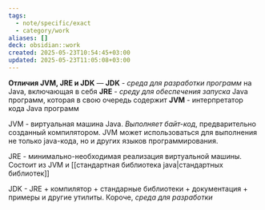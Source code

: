 ```yaml
---
tags:
  - note/specific/exact
  - category/work
aliases: []
deck: obsidian::work
created: 2025-05-23T10:54:45+03:00
updated: 2025-05-23T11:05:08+03:00
---
```


**Отличия JVM, JRE и JDK**
—
**JDK** - *среда для разработки программ* на Java, включающая в себя **JRE** - *среду для обеспечения запуска* Java программ, которая в свою очередь содержит **JVM** - интерпретатор кода Java программ

JVM - виртуальная машина Java. *Выполняет байт-код*, предварительно созданный компилятором. JVM может использоваться для выполнения не только java-кода, но и других языков программирования.

JRE - минимально-необходимая реализация виртуальной машины. Состоит из JVM и [[стандартная библиотека java|стандартных библиотек]]

JDK - JRE + компилятор + стандарные библиотеки + документация + примеры и другие утилиты. Короче, *среда для разработки*
